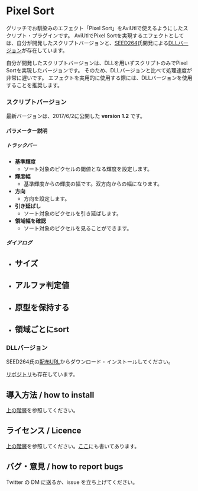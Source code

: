 # Pixel Sort

グリッチでお馴染みのエフェクト「Pixel Sort」をAviUtlで使えるようにしたスクリプト・プラグインです。
AviUtlでPixel Sortを実現するエフェクトとしては、自分が開発したスクリプトバージョンと、[SEED264](https://github.com/SEED264)氏開発による[DLLバージョン](https://twitter.com/SEED264/status/906415698330607616)が存在しています。

自分が開発したスクリプトバージョンは、DLLを用いずスクリプトのみでPixel Sortを実現したバージョンです。
そのため、DLLバージョンと比べて処理速度が非常に遅いです。
エフェクトを実用的に使用する際には、DLLバージョンを使用することを推奨します。

### スクリプトバージョン

最新バージョンは、2017/6/2に公開した **version 1.2** です。

#### パラメーター説明

##### トラックバー

- **基準輝度**
  - ソート対象のピクセルの閾値となる輝度を設定します。
- **輝度幅**
  - 基準輝度からの輝度の幅です。双方向からの幅になります。
- **方向**
  - 方向を設定します。
- **引き延ばし**
  - ソート対象のピクセルを引き延ばします。
- **領域幅を確認**
  - ソート対象のピクセルを見ることができます。

##### ダイアログ

- **サイズ**
  - 
- **アルファ判定値**
  - 
- **原型を保持する**
  - 
- **領域ごとにsort**
  - 

### DLLバージョン

SEED264氏の[配布URL](https://twitter.com/SEED264/status/906415698330607616)からダウンロード・インストールしてください。

[リポジトリ](https://github.com/SEED264/PixelSorter_s)も存在しています。

## 導入方法 / how to install

[上の階層](https://github.com/Aodaruma/Aodaruma-AviUtl-Script)を参照してください。

## ライセンス / Licence

[上の階層](https://github.com/Aodaruma/Aodaruma-AviUtl-Script)を参照してください。[ここ](https://github.com/Aodaruma/Aodaruma-AviUtl-Script/blob/main/LICENSE)にも書いてあります。

## バグ・意見 / how to report bugs

Twitter の DM に送るか、issue を立ち上げてください。
